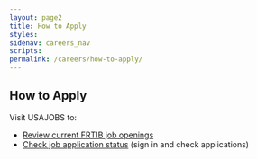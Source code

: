 ```yaml
---
layout: page2
title: How to Apply
styles:
sidenav: careers_nav
scripts:
permalink: /careers/how-to-apply/
---
```


## How to Apply

<div class="grid-col-9">
  <p>Visit USAJOBS to:
  </p>
  <ul><li><a class="external_link" href="https://frtib.usajobs.gov/">Review current FRTIB job openings</a></li>
    <li><a class="external_link" href="https://www.usajobs.gov/Applicant/ProfileDashboard/Home">Check job application status</a> (sign in and check applications)</li>
  </ul></div>



<!-- CONTENT END -->

